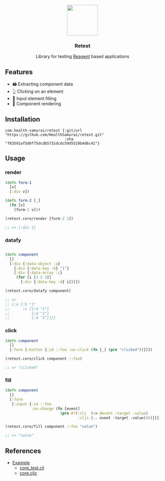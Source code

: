 <p align="center">
  <img align="center" width='100' src="https://icons.iconarchive.com/icons/papirus-team/papirus-devices/256/scanner-icon.png">
</p>

<h3 align="center">
  Retest
</h3>

<p align="center">
  Library for testing <a href="https://github.com/reagent-project/reagent" target="_blank">Reagent</a> based applications
</p>

## Features

- 🖨️ Extracting component data
- 👆 Clicking on an element
- 📝 Input element filling
- 👀 Component rendering

## Installation

```edn
com.health-samurai/retest {:git/url "https://github.com/HealthSamurai/retest.git"
                           :sha "f83591af5d0f75dcdb5731dcdc59d5519b4d6c41"}
```
## Usage

### render 

```clj
(defn form-1
  [v]
  [:div v])

(defn form-2 [_]
  (fn [v]
    [form-1 v]))

(retest.core/render [form-2 1])

;; => [:div 1]
```

### datafy 
```clj

(defn component 
  []
  [:div {:data-object :a}
    [:div {:data-key :b} "1"]
    [:div {:data-array :c}
     (for [i [1 2 3]]
       [:div {:data-key :d} i])]])

(retest.core/datafy component)

;; =>
;; {:a {:b "1"
;;      :c [{:d "1"}
;;          {:d "2"}
;;          {:d "3"}]}}
```

### click
```clj
(defn component
  []
  [:form [:button {:id ::foo :on-click (fn [_] (prn "clicked"))}]])

(retest.core/click component ::foo)

;; => "clicked"
```

### fill 
```clj
(defn component
  []
  [:form
   [:input {:id ::foo
            :on-change (fn [event]
                         (prn #?(:clj  (-> @event :target :value)
                                 :cljs (.. event -target -value))))}]])

(retest.core/fill component ::foo "value")

;; => "value"
```

## References
- [Example](https://github.com/HealthSamurai/retest/tree/main/example)
  - [core_test.clj](https://github.com/HealthSamurai/retest/tree/main/example/test/example/core_test.clj)
  - [core.cljc](https://github.com/HealthSamurai/retest/blob/main/example/src/example/core.cljc)
